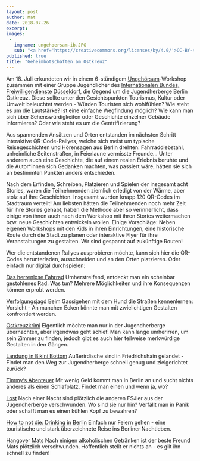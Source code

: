 ```yaml
---
layout: post
author: Mat
date: 2018-07-26
excerpt:
images:
 -
   imgname: ungehoersam-ib.JPG
   sub: "<a href='https://creativecommons.org/licenses/by/4.0/'>CC-BY-4.0</a>, OKF DE, Foto: Matthias Löwe"
published: true
title: "Geheimbotschaften am Ostkreuz"
---
```


Am 18. Juli erkundeten wir in einem 6-stündigem [Ungehörsam](https://demokratielabore.de/workshops/ungehoersam)-Workshop zusammen mit einer Gruppe Jugendlicher des [Internationalen Bundes, Freiwilligendienste Düsseldorf](https://www.internationaler-bund.de/standort/211396/), die Gegend um die Jugendherberge Berlin Ostkreuz. Diese sollte unter den Gesichtspunkten Tourismus, Kultur oder Umwelt beleuchtet werden - Würden Touristen sich wohlfühlen? Wie steht es um die Lautstärke? Ist eine einfache Wegfindung möglich? Wie kann man sich über Sehenswürdigkeiten oder Geschichte einzelner Gebäude informieren? Oder wie steht es um die Gentrifizierung?

Aus spannenden Ansätzen und Orten entstanden im nächsten Schritt interaktive QR-Code-Rallyes, welche sich meist um typische Reisegeschichten und Hörensagen aus Berlin drehten: Fahrraddiebstahl, unheimliche Seitenstraßen, in Feierlaune vermisste Freunde… Unter anderem auch eine Geschichte, die auf einem realen Erlebnis beruhte und die Autor*innen sich Gedanken machten, was passiert wäre, hätten sie sich an bestimmten Punkten anders entschieden.   

Nach dem Erfinden, Schreiben, Platzieren und Spielen der insgesamt acht Stories, waren die Teilnehmenden ziemlich erledigt von der Wärme, aber stolz auf ihre Geschichten. Insgesamt wurden knapp 120 QR-Codes im Stadtraum verteilt! Am liebsten hätten die Teilnehmenden noch mehr Zeit für ihre Stories gehabt, haben die Methode aber so verinnerlicht, dass einige von ihnen auch nach dem Workshop mit ihren Stories weitermachen bzw. neue Geschichten entwickeln wollen. Einige Vorschläge: Neben eigenen Workshops mit den Kids in ihren Einrichtungen, eine historische Route durch die Stadt zu planen oder interaktive Flyer für ihre Veranstaltungen zu gestalten. Wir sind gespannt auf zukünftige Routen!

Wer die entstandenen Rallyes ausprobieren möchte, kann sich hier die QR-Codes herunterladen, ausschneiden und an den Orten platzieren. Oder einfach nur digital durchspielen:

[Das herrenlose Fahrrad](www.demokratielabore.de/workshops/Ergebnisse/2018_07_18_Berlin/DasherrenloseFahrrad.pdf)
Umherstreifend, entdeckt man ein scheinbar gestohlenes Rad. Was tun? Mehrere Möglichkeiten und ihre Konsequenzen können erprobt werden.

[Verfolgungsjagd](www.demokratielabore.de/workshops/Ergebnisse/2018_07_18_Berlin/verfolgungsjagd.pdf)
Beim Gassigehen mit dem Hund die Straßen kennenlernen: Vorsicht - An manchen Ecken könnte man mit zwielichtigen Gestalten konfrontiert werden. 

[Ostkreuzkrimi](www.demokratielabore.de/workshops/Ergebnisse/2018_07_18_Berlin/Ostkreuzkrimmi.pdf)
Eigentlich möchte man nur in der Jugendherberge übernachten, aber irgendwas geht schief. Man kann lange umherirren, um sein Zimmer zu finden, jedoch gibt es auch hier teilweise merkwürdige Gestalten in den Gängen.

[Landung in Bikini Bottom](www.demokratielabore.de/workshops/Ergebnisse/2018_07_18_Berlin/LandunginBikiniBottom.pdf)
Außerirdische sind in Friedrichshain gelandet - Findet man den Weg zur Jugendherberge schnell genug und zielgerichtet zurück?

[Timmy‘s Abenteuer](www.demokratielabore.de/workshops/Ergebnisse/2018_07_18_Berlin/TimmysAbenteuer.pdf) 
Mit wenig Geld kommt man in Berlin an und sucht nichts anderes als einen Schlafplatz. Findet man einen und wenn ja, wo?

[Lost](www.demokratielabore.de/workshops/Ergebnisse/2018_07_18_Berlin/Lost.pdf)
Nach einer Nacht sind plötzlich die anderen FSJler aus der Jugendherberge verschwunden. Wo sind sie nur hin? Verfällt man in Panik oder schafft man es einen kühlen Kopf zu bewahren?

[How to not die: Drinking in Berlin](www.demokratielabore.de/workshops/Ergebnisse/2018_07_18_Berlin/HowtonotdieDrinkinginBerlin.pdf) 
Einfach nur Feiern gehen - eine touristische und stark überzeichnete Reise ins Berliner Nachtleben.

[Hangover Mats](www.demokratielabore.de/workshops/Ergebnisse/2018_07_18_Berlin/HangoverMats.pdf)
Nach einigen alkoholischen Getränken ist der beste Freund Mats plötzlich verschwunden. Hoffentlich stellt er nichts an - es gilt ihn schnell zu finden!